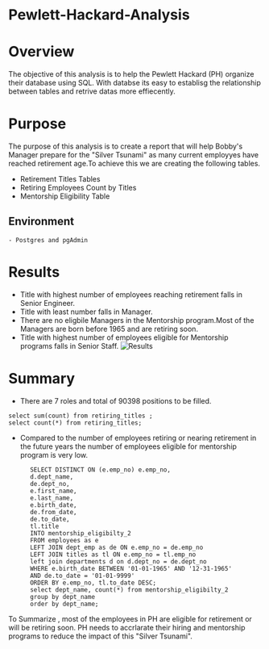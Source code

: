 # Pewlett-Hackard-Analysis
# Overview
The objective of this analysis is to help the Pewlett Hackard (PH) organize their database using SQL. With databse its easy to establisg the relationship between tables and retrive datas more effiecently.  
 
 # Purpose
 
The purpose of this analysis is to create a report that will help Bobby's Manager prepare for the "Silver Tsunami" as many current employyes have reached retirement age.To achieve this we are creating the following tables.
 -  Retirement Titles Tables
 -  Retiring Employees Count by Titles 
 -  Mentorship Eligibility Table 
 ## Environment

    - Postgres and pgAdmin
    
 # Results
 - Title with highest number of employees reaching retirement falls in Senior Engineer.
 - Title with least number falls in Manager.
 - There are no eligbile Managers in the Mentorship program.Most of the Managers are born before 1965 and are retiring soon.
 - Title with highest number of employees eligible for Mentorship programs falls in Senior Staff.
 ![Results](https://user-images.githubusercontent.com/90934630/140844688-d82ea7de-f7ae-45ec-bf6c-ce51d5edb0e3.png)
  
  # Summary
  
  - There are 7 roles and total of 90398 positions to be filled.
   ```
   select sum(count) from retiring_titles ; 
   select count(*) from retiring_titles;
   ```
   - Compared to the number of employees retiring or nearing retirement in the future years the number of employees eligible for mentorship program is very low.
```
      SELECT DISTINCT ON (e.emp_no) e.emp_no,
      d.dept_name,
      de.dept_no,
      e.first_name,
      e.last_name,
      e.birth_date,
      de.from_date,
      de.to_date,
      tl.title
      INTO mentorship_eligibilty_2
      FROM employees as e
      LEFT JOIN dept_emp as de ON e.emp_no = de.emp_no
      LEFT JOIN titles as tl ON e.emp_no = tl.emp_no
      left join departments d on d.dept_no = de.dept_no
      WHERE e.birth_date BETWEEN '01-01-1965' AND '12-31-1965' 
      AND de.to_date = '01-01-9999'
      ORDER BY e.emp_no, tl.to_date DESC;
      select dept_name, count(*) from mentorship_eligibilty_2 
      group by dept_name
      order by dept_name;
 ```
    
To Summarize , most of the employees in PH are eligible for retirement or will be retiring soon. PH needs to accrlarate their hiring and mentorship programs to reduce the impact of this "Silver Tsunami".
